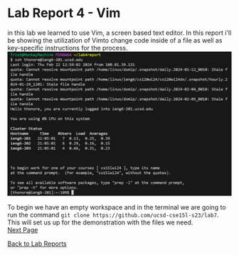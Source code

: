 # Lab Report 4 - Vim
in this lab we learned to use Vim, a screen based text editor. In this report i'll be showing the 
utilization of Vimto change code inside of a file as well as key-specific instructions for the process.
![](lab4_firstStep.png)  

To begin we have an empty workspace and in the terminal we are going to run the command `git clone https://github.com/ucsd-cse15l-s23/lab7`.  
This will set us up for the demonstration with the files we need.  
[Next Page](lab4_2ndPg.md)  

  [Back to Lab Reports]()
